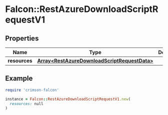 # Falcon::RestAzureDownloadScriptRequestV1

## Properties

| Name | Type | Description | Notes |
| ---- | ---- | ----------- | ----- |
| **resources** | [**Array&lt;RestAzureDownloadScriptRequestData&gt;**](RestAzureDownloadScriptRequestData.md) |  |  |

## Example

```ruby
require 'crimson-falcon'

instance = Falcon::RestAzureDownloadScriptRequestV1.new(
  resources: null
)
```


